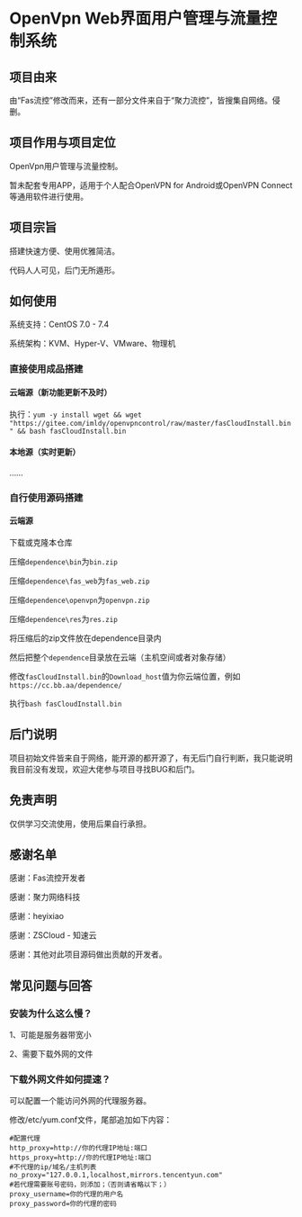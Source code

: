 # OpenVpn Web界面用户管理与流量控制系统

## 项目由来

由“Fas流控”修改而来，还有一部分文件来自于“聚力流控”，皆搜集自网络。侵删。

## 项目作用与项目定位

OpenVpn用户管理与流量控制。

暂未配套专用APP，适用于个人配合OpenVPN for Android或OpenVPN Connect等通用软件进行使用。

## 项目宗旨

搭建快速方便、使用优雅简洁。

代码人人可见，后门无所遁形。

## 如何使用

系统支持：CentOS 7.0 - 7.4

系统架构：KVM、Hyper-V、VMware、物理机

### 直接使用成品搭建

#### 云端源（新功能更新不及时）

执行：`yum -y install wget && wget "https://gitee.com/imldy/openvpncontrol/raw/master/fasCloudInstall.bin" && bash fasCloudInstall.bin`

#### 本地源（实时更新）

……

### 自行使用源码搭建

#### 云端源

下载或克隆本仓库

压缩`dependence\bin`为`bin.zip`

压缩`dependence\fas_web`为`fas_web.zip`

压缩`dependence\openvpn`为`openvpn.zip`

压缩`dependence\res`为`res.zip`

将压缩后的zip文件放在dependence目录内

然后把整个`dependence`目录放在云端（主机空间或者对象存储）

修改`fasCloudInstall.bin`的`Download_host`值为你云端位置，例如`https://cc.bb.aa/dependence/`

执行`bash fasCloudInstall.bin`

## 后门说明

项目初始文件皆来自于网络，能开源的都开源了，有无后门自行判断，我只能说明我目前没有发现，欢迎大佬参与项目寻找BUG和后门。

## 免责声明

仅供学习交流使用，使用后果自行承担。

## 感谢名单

感谢：Fas流控开发者

感谢：聚力网络科技

感谢：heyixiao

感谢：ZSCloud - 知速云

感谢：其他对此项目源码做出贡献的开发者。

## 常见问题与回答

### 安装为什么这么慢？

1、可能是服务器带宽小

2、需要下载外网的文件

### 下载外网文件如何提速？

可以配置一个能访问外网的代理服务器。

修改/etc/yum.conf文件，尾部追加如下内容：

```
#配置代理
http_proxy=http://你的代理IP地址:端口
https_proxy=http://你的代理IP地址:端口
#不代理的ip/域名/主机列表
no_proxy="127.0.0.1,localhost,mirrors.tencentyun.com"
#若代理需要账号密码，则添加；（否则请省略以下；）
proxy_username=你的代理的用户名
proxy_password=你的代理的密码
```
